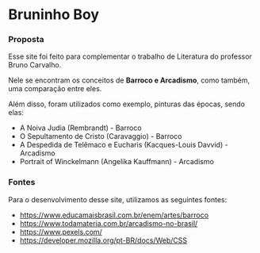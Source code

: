 # Bruninho Boy
### **Proposta**
Esse site foi feito para complementar o trabalho de Literatura do professor Bruno Carvalho.

Nele se encontram os conceitos de **Barroco e Arcadismo**, como também, uma comparação entre eles.

Além disso, foram utilizados como exemplo, pinturas das épocas, sendo elas:

- A Noiva Judia (Rembrandt) - Barroco
- O Sepultamento de Cristo (Caravaggio) - Barroco
- A Despedida de Telêmaco e Eucharis (Kacques-Louis Davvid) - Arcadismo
- Portrait of Winckelmann (Angelika Kauffmann) - Arcadismo

### **Fontes**
Para o desenvolvimento desse site, utilizamos as seguintes fontes:
- https://www.educamaisbrasil.com.br/enem/artes/barroco
- https://www.todamateria.com.br/arcadismo-no-brasil/
- https://www.pexels.com/
- https://developer.mozilla.org/pt-BR/docs/Web/CSS
